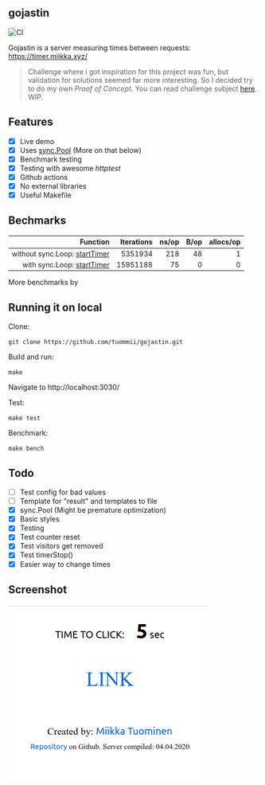 ## gojastin
![CI](https://github.com/tuommii/gojastin/workflows/CI/badge.svg)

Gojastin is a server measuring times between requests: https://timer.miikka.xyz/

>  Challenge where i got inspiration for this project was fun, but validation for solutions seemed far more interesting. So I decided try to do my own *Proof of Concept*. You can read challenge subject [here](https://github.com/hivehelsinki/remote-challs/tree/master/chall03). WIP. 

## Features
- [x] Live demo
- [x] Uses [sync.Pool](https://golang.org/src/sync/pool.go) (More on that below)
- [x] Benchmark testing
- [x] Testing with awesome *httptest*
- [x] Github actions
- [x] No external libraries
- [x] Useful Makefile

## Bechmarks
| Function | Iterations | ns/op | B/op | allocs/op |
|--:|--:|--:|--:|--:|
|without sync.Loop: [startTimer](https://github.com/tuommii/gojastin/blob/02dbae4ad50f6fe8d68dd62a585b9e58bbc69760/server/visitor.go#L29)| 5351934 | 218 | 48 | 1 |
|with sync.Loop:    [startTimer](https://github.com/tuommii/gojastin/blob/f9cdfa646ed7693d3210a17291abb2a0efd84886/server/visitor.go#L29)|  15951188 | 75 | 0 | 0|



More benchmarks by

## Running it on local

Clone:

```
git clone https://github.com/tuommii/gojastin.git
```

Build and run:

```
make
```


Navigate to http://localhost:3030/


Test:
```
make test
```

Benchmark:
```
make bench
```


## Todo
- [ ] Test config for bad values
- [ ] Template for "result" and templates to file
- [x] sync.Pool (Might be premature optimization)
- [x] Basic styles
- [x] Testing
- [x] Test counter reset
- [x] Test visitors get removed
- [x] Test timerStop()
- [x] Easier way to change times

## Screenshot

![Screenshot](/pic.png)
